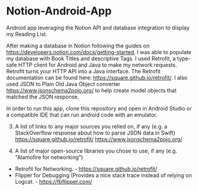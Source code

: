 # Notion-Android-App

Android app leveraging the Notion API and database integration to display my Reading List. 

After making a database in Notion following the guides on https://developers.notion.com/docs/getting-started, I was able to populate my database with Book Titles and descriptive Tags. 
I used Retrofit, a type-safe HTTP client for Android and Java to make my network requests. Retrofit turns your HTTP API into a Java interface. The Retrofit documentation can be found here: https://square.github.io/retrofit/.  I also used JSON to Plain Old Java Object converter https://www.jsonschema2pojo.org/ to help create model objects that matched the JSON response. 

In order to run this app, clone this repository and open in Android Studio or a compatible IDE that can run android code with an emulator. 

    
3. A list of links to any major sources you relied on, if any (e.g. a StackOverflow response about how to parse JSON data in Swift)
https://square.github.io/retrofit/ 
https://www.jsonschema2pojo.org/


4. A list of major open-source libraries you chose to use, if any (e.g. "Alamofire for networking")
- Retrofit for Networking. - https://square.github.io/retrofit/ 
- Flipper for Debugging (Provides a nice stack trace instead of relying on Logcat. - https://fbflipper.com/
